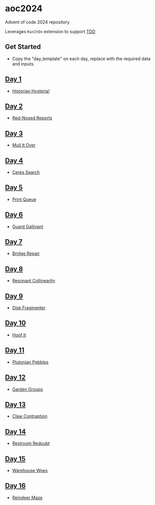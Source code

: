 # aoc2024

Advent of code 2024 repository

Leverages `RunItOn` extension to support [TDD](.vscode/settings.json)

## Get Started

- Copy the "day_template" on each day, replace with the required data and inputs.

## [Day 1](day_01)

- [Historian Hysteria!](https://adventofcode.com/2024/day/1)

## [Day 2](day_02)

- [Red-Nosed Reports](https://adventofcode.com/2024/day/2)

## [Day 3](day_03)

- [Mull It Over](https://adventofcode.com/2024/day/3)

## [Day 4](day_04)

- [Ceres Search](https://adventofcode.com/2024/day/4)

## [Day 5](day_05)

- [Print Queue](https://adventofcode.com/2024/day/5)

## [Day 6](day_06)

- [Guard Gallivant](https://adventofcode.com/2024/day/6)

## [Day 7](day_07)

- [Bridge Repair](https://adventofcode.com/2024/day/7)

## [Day 8](day_08)

- [Resonant Collinearity](https://adventofcode.com/2024/day/8)

## [Day 9](day_09)

- [Disk Fragmenter](https://adventofcode.com/2024/day/9)

## [Day 10](day_10)

- [Hoof It](https://adventofcode.com/2024/day/10)

## [Day 11](day_11)

- [Plutonian Pebbles](https://adventofcode.com/2024/day/11)

## [Day 12](day_12)

- [Garden Groups](https://adventofcode.com/2024/day/12)

## [Day 13](day_13)

- [Claw Contraption](https://adventofcode.com/2024/day/13)

## [Day 14](day_14)

- [Restroom Redoubt](https://adventofcode.com/2024/day/14)

## [Day 15](day_15)

- [Warehouse Woes](https://adventofcode.com/2024/day/15)

## [Day 16](day_16)

- [Reindeer Maze](https://adventofcode.com/2024/day/16)
